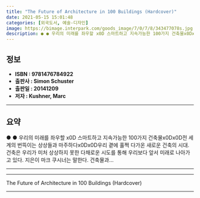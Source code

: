 ```yaml
---
title: "The Future of Architecture in 100 Buildings (Hardcover)"
date: 2021-05-15 15:01:48
categories: [외국도서, 예술-디자인]
image: https://bimage.interpark.com/goods_image/7/0/7/8/343477078s.jpg
description: ● ● 우리의 미래를 좌우할 x0D 스마트하고 지속가능한 100가지 건축물x0Dx0D전 세계의 번뜩이는 상상들과 마주하다x0Dx0D우리 곁에 훌쩍 다가온 새로운 건축의 시대. 건축은 우리가 미처 상상하지 못한 다채로운 시도를 통해 우리보다 앞서 미래로 나아가고 있다. 지은이 마크 쿠
---
```


## **정보**

- **ISBN : 9781476784922**
- **출판사 : Simon   Schuster**
- **출판일 : 20141209**
- **저자 : Kushner, Marc**

------



## **요약**

●  ●  우리의 미래를 좌우할 x0D 스마트하고 지속가능한 100가지 건축물x0Dx0D전 세계의 번뜩이는 상상들과 마주하다x0Dx0D우리 곁에 훌쩍 다가온 새로운 건축의 시대. 건축은 우리가 미처 상상하지 못한 다채로운 시도를 통해 우리보다 앞서 미래로 나아가고 있다. 지은이 마크 쿠시너는 말한다. 건축물과... 

------



------


The Future of Architecture in 100 Buildings (Hardcover) 

------


